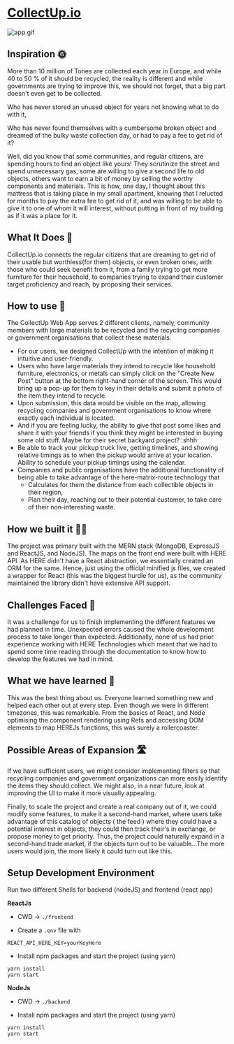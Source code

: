 # [CollectUp.io](https://github.com/Niotane/Collectup)

![app.gif](https://user-images.githubusercontent.com/28642011/99198128-90b44400-27bc-11eb-9368-1fb3091cbbcc.gif)

## Inspiration 🌞
More than 10 million of Tones are collected each year in Europe, and while 40 to 50 % of it should be recycled, the reality is different and while governments are trying to improve this, we should not forget, that a big part doesn't even get to be collected. 

Who has never stored an unused object for years not knowing what to do with it,

Who has never found themselves with a cumbersome broken object and dreamed of the bulky waste collection day, or had to pay a fee to get rid of it? 

Well, did you know that some communities, and regular citizens, are spending hours to find an object like yours! They scrutinize the street and spend unnecessary gas, some are willing to give a second life to old objects, others want to earn a bit of money by selling the worthy components and materials. This is how, one day, I thought about this mattress that is taking place in my small apartment, knowing that I relucted for months to pay the extra fee to get rid of it, and was willing to be able to give it to one of whom it will interest, without putting in front of my building as if it was a place for it.

## What It Does 🎯
CollectUp.io connects the regular citizens that are dreaming to get rid of their usable but worthless(for them) objects, or even broken ones, with those who could seek benefit from it, from a family trying to get more furniture for their household, to companies trying to expand their customer target proficiency and reach, by proposing their services.

## How to use 🔧
The CollectUp Web App serves 2 different clients, namely, community members with large materials to be recycled and the recycling companies or government organisations that collect these materials.

- For our users, we designed CollectUp with the intention of making it intuitive and user-friendly. 
- Users who have large materials they intend to recycle like household furniture, electronics, or metals can simply click on the "Create New Post" button at the bottom right-hand corner of the screen. This would bring up a pop-up for them to key in their details and submit a photo of the item they intend to recycle. 
- Upon submission, this data would be visible on the map, allowing recycling companies and government organisations to know where exactly each individual is located.
- And if you are feeling lucky, the ability to give that post some likes and share it with your friends if you think they might be interested in buying some old stuff. Maybe for their secret backyard project? :shhh:
- Be able to track your pickup truck live, getting timelines, and showing relative timings as to when the pickup would arrive at your location. Ability to schedule your pickup timings using the calendar.
- Companies and public organisations have the additional functionality of being able to take advantage of the here-matrix-route technology that
  - Calculates for them the distance from each collectible objects in their region, 
  - Plan their day, reaching out to their potential customer, to take care of their non-interesting waste. 

## How we built it 🤞🏿
The project was primary built with the MERN stack (MongoDB, ExpressJS and ReactJS, and NodeJS). The maps on the front end were built with HERE API. As HERE didn't have a React abstraction, we essentially created an ORM for the same. Hence, just using the official minified js files, we created a wrapper for React (this was the biggest hurdle for us), as the community maintained the library didn't have extensive API support.


## Challenges Faced 🚀
It was a challenge for us to finish implementing the different features we had planned in time. Unexpected errors caused the whole development process to take longer than expected. Additionally, none of us had prior experience working with HERE Technologies which meant that we had to spend some time reading through the documentation to know how to develop the features we had in mind.

## What we have learned 📖
This was the best thing about us. Everyone learned something new and helped each other out at every step. Even though we were in different timezones, this was remarkable. From the basics of React, and Node optimising the component rendering using Refs and accessing DOM elements to map HEREJs functions, this was surely a rollercoaster.

## Possible Areas of Expansion 🛣️
If we have sufficient users, we might consider implementing filters so that recycling companies and government organizations can more easily identify the items they should collect. We might also, in a near future, look at improving the UI to make it more visually appealing.

Finally, to scale the project and create a real company out of it, we could modify some features, to make it a second-hand market, where users take advantage of this catalog of objects ( the feed ) where they could have a potential interest in objects, they could then track their's in exchange, or propose money to get priority. Thus, the project could naturally expand in a second-hand trade market, if the objects turn out to be valuable...The more users would join, the more likely it could turn out like this.

## Setup Development Environment

Run two different Shells for backend (nodeJS) and frontend (react app)

**ReactJs** 

- CWD -> `./frontend`

- Create a `.env` file with 
```
REACT_API_HERE_KEY=yourKeyHere
```

- Install npm packages and start the project (using yarn)
```
yarn install
yarn start
```

**NodeJs**

- CWD -> `./backend`

- Install npm packages and start the project (using yarn)
```
yarn install
yarn start
```
